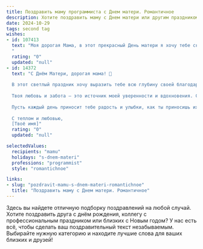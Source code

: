 ```yaml
---
title: Поздравить маму программиста с Днем матери. Романтичное
description: Хотите поздравить маму с Днем матери или другим праздником? Наш ИИ создаст незабываемое поздравление, а вы обязательно выделитесь среди других.  
date: 2024-10-29
tags: second tag
wishes:
- id: 107413
  text: "Моя дорогая Мама, в этот прекрасный День матери я хочу тебе сказать, что ты — самый удивительный человек в моей жизни. Твоя любовь – это неиссякаемый источник вдохновения, который помогает мне покорять вершины даже в таком сложном мире программирования.  Ты — мой безопасный порт в бушующем океане кода, моя муза,  мой самый верный и надежный советчик. Спасибо тебе за  нежность, тепло и безграничную веру в меня.  С Днём матери, моя любимая!
  "
  rating: "0"
  updated: "null"
- id: 14372
  text: "С Днём Матери, дорогая мама! 🌹
  
  В этот светлый праздник хочу выразить тебе всю глубину своей благодарности и любви. Ты всегда была для меня примером силы, мудрости и нежности. Как программист, я знаю, что каждая строка кода, которую я пишу, — это маленькая частичка твоего наставничества и поддержки.
  
  Твоя любовь и забота — это источник моей уверенности и вдохновения. Спасибо за то, что всегда верила в меня, даже когда я сомневался сам. Ты — моя самая надежная база, моя мама-программа, которая всегда запускается без сбоев.
  
  Пусть каждый день приносит тебе радость и улыбки, как ты приносишь их в мою жизнь. Твоя любовь — это самый ценный код, который я когда-либо создавал. С Днём Матери, мамочка, с праздником! 💖
  
  С теплом и любовью,
  [Твоё имя]"
  rating: "0"
  updated: "null"

selectedValues:
  recipients: "mamu"
  holidays: "s-dnem-materi"
  professions: "programmist"
  style: "romantichnoe"

links:
- slug: "pozdravit-mamu-s-dnem-materi-romantichnoe"
  title: "Поздравить маму с Днем матери. Романтичное"
---
```


Здесь вы найдете отличную подборку поздравлений на любой случай.
Хотите поздравить друга с днём рождения, коллегу с профессиональным праздником или близких с Новым годом? У нас есть всё, чтобы сделать ваш поздравительный текст незабываемым. Выбирайте нужную категорию и находите лучшие слова для ваших близких и друзей!

